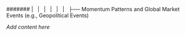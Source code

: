 ####### |   |   |   |   |   |   ├── Momentum Patterns and Global Market Events (e.g., Geopolitical Events)

*Add content here*